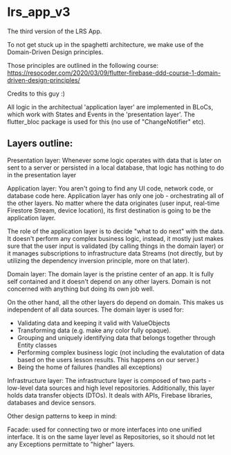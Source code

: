 # lrs_app_v3

The third version of the LRS App. 

To not get stuck up in the spaghetti architecture, we make use of the Domain-Driven Design principles.

Those principles are outlined in the following course:
 https://resocoder.com/2020/03/09/flutter-firebase-ddd-course-1-domain-driven-design-principles/

 Credits to this guy :)

 All logic in the architectual 'application layer' are implemented in BLoCs, which work with States and Events in the 'presentation layer'. 
 The flutter_bloc package is used for this (no use of "ChangeNotifier" etc).

## Layers outline:

 Presentation layer: 
 Whenever some logic operates with data that is later on sent to a server or persisted in a local database, that logic has nothing to do in the presentation layer

 Application layer:
 You aren't going to find any UI code, network code, or database code here. Application layer has only one job - orchestrating all of the other layers. No matter where the data originates (user input, real-time Firestore Stream, device location), its first destination is going to be the application layer.

 The role of the application layer is to decide "what to do next" with the data. It doesn't perform any complex business logic, instead, it mostly just makes sure that the user input is validated (by calling things in the domain layer) or it manages subscriptions to infrastructure data Streams (not directly, but by utilizing the dependency inversion principle, more on that later).

Domain layer:
The domain layer is the pristine center of an app. It is fully self contained and it doesn't depend on any other layers. Domain is not concerned with anything but doing its own job well.

On the other hand, all the other layers do depend on domain. This makes us independent of all data sources. 
The domain layer is used for:
- Validating data and keeping it valid with ValueObjects
- Transforming data (e.g. make any color fully opaque).
- Grouping and uniquely identifying data that belongs together through Entity classes
- Performing complex business logic (not including the evalutation of data based on the users lesson results. This happens on our server.)
- Being the home of failures (handles all exceptions)

Infrastructure layer:
The infrastructure layer is composed of two parts - low-level data sources and high level repositories. Additionally, this layer holds data transfer objects (DTOs). It deals with APIs, Firebase libraries, databases and device sensors.



Other design patterns to keep in mind:

Facade:
used for connecting two or more interfaces into one unified interface. It is on the same layer level as Repositories, so it should not let any Exceptions permittate to "higher" layers.
